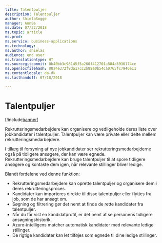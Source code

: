 ```yaml
---
title: Talentpuljer
description: Talentpuljer
author: ShielaSogge
manager: AnnBe
ms.date: 07/22/2018
ms.topic: article
ms.prod: 
ms.service: business-applications
ms.technology: 
ms.author: shielas
audience: end user
ms.translationtype: HT
ms.sourcegitcommit: 0b40bb3c98145f5a260f412701a884a5936174ce
ms.openlocfilehash: 88a4e372f8da17cc2b89a0b54ca0765fc7946e11
ms.contentlocale: da-dk
ms.lasthandoff: 07/18/2018

---
```


# <a name="talent-pools"></a>Talentpuljer

[!include[banner](../../../includes/banner.md)]


Rekrutteringsmedarbejdere kan organisere og vedligeholde deres liste over jobkandidater i talentpuljer. Talentpuljer kan være private eller delte mellem rekrutteringsmedarbejdere.

I tillæg til forsyning af nye jobkandidater ser rekrutteringsmedarbejderne også på tidligere ansøgere, der kan være egnede. Rekrutteringsmedarbejdere kan bruge talentpuljer til at spore tidligere ansøgere og kontakte dem igen, når relevante stillinger bliver ledige.

Blandt fordelene ved denne funktion:

-   Rekrutteringsmedarbejdere kan oprette talentpuljer og organisere dem i deres rekrutteringsproces.
-   Kandidater kan importeres direkte til disse talentpuljer eller flyttes fra job, som de har ansøgt om.
-   Søgning og filtrering gør det nemt at finde de rette kandidater fra talentpuljer.
-   Når du får vist en kandidatprofil, er det nemt at se personens tidligere ansøgningshistorik.
-   Azure-intelligens matcher automatisk kandidater med relevante ledige stillinger.
-   De rigtige kandidater kan let tilføjes som egnede til dine ledige stillinger.

<!--
## Who uses this feature
This feature supports existing recruiter workflows.
## Status
In development
## Target timeframe
Public Preview July 1, GA October 1
## Availability
Cloud
## Regional availability
Global
-->

